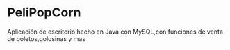 # PeliPopCorn
Aplicación de escritorio hecho en Java con MySQL,con funciones de venta de boletos,golosinas y mas
